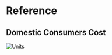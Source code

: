 # Reference

  ## Domestic Consumers Cost
   ![Units](https://user-images.githubusercontent.com/82401251/152645979-bb53d74e-a9f0-4f6c-832b-b5ff26873b72.jpeg)
   
 